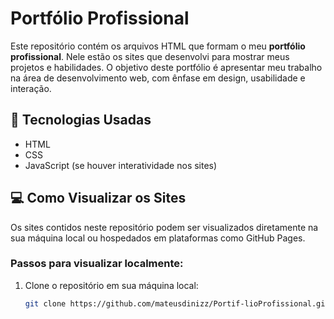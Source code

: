 
# Portfólio Profissional

Este repositório contém os arquivos HTML que formam o meu **portfólio profissional**. Nele estão os sites que desenvolvi para mostrar meus projetos e habilidades. O objetivo deste portfólio é apresentar meu trabalho na área de desenvolvimento web, com ênfase em design, usabilidade e interação.

## 🚀 Tecnologias Usadas

- HTML
- CSS
- JavaScript (se houver interatividade nos sites)

## 💻 Como Visualizar os Sites

Os sites contidos neste repositório podem ser visualizados diretamente na sua máquina local ou hospedados em plataformas como GitHub Pages.

### Passos para visualizar localmente:

1. Clone o repositório em sua máquina local:
   ```bash
   git clone https://github.com/mateusdinizz/Portif-lioProfissional.git
